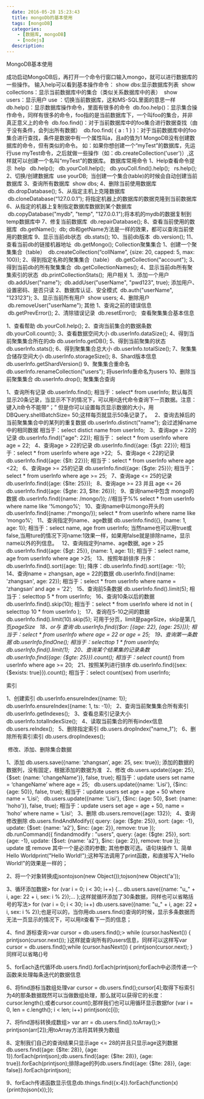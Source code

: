 ```yaml
---
  date: 2016-05-28 15:23:43
  title: mongoDb的基本使用
  tags: [mongoDB]
  categories:
    - [数据库, mongoDB]
    - [nodejs]
  description:
---
```



MongoDB基本使用

成功启动MongoDB后，再打开一个命令行窗口输入mongo，就可以进行数据库的一些操作。
输入help可以看到基本操作命令：
show dbs:显示数据库列表 
show collections：显示当前数据库中的集合（类似关系数据库中的表） 
show users：显示用户
use <db name>：切换当前数据库，这和MS-SQL里面的意思一样 
db.help()：显示数据库操作命令，里面有很多的命令 
db.foo.help()：显示集合操作命令，同样有很多的命令，foo指的是当前数据库下，一个叫foo的集合，并非真正意义上的命令 
db.foo.find()：对于当前数据库中的foo集合进行数据查找（由于没有条件，会列出所有数据） 
db.foo.find( { a : 1 } )：对于当前数据库中的foo集合进行查找，条件是数据中有一个属性叫a，且a的值为1
MongoDB没有创建数据库的命令，但有类似的命令。
如：如果你想创建一个“myTest”的数据库，先运行use myTest命令，之后就做一些操作（如：db.createCollection('user')）,这样就可以创建一个名叫“myTest”的数据库。
数据库常用命令
1、Help查看命令提示
 help
  db.help();
  db.yourColl.help();
  db.youColl.find().help();
  rs.help();
2、切换/创建数据库
 use yourDB;  当创建一个集合(table)的时候会自动创建当前数据库
3、查询所有数据库
 show dbs;
4、删除当前使用数据库
 db.dropDatabase();
5、从指定主机上克隆数据库
 db.cloneDatabase(“127.0.0.1”); 将指定机器上的数据库的数据克隆到当前数据库
6、从指定的机器上复制指定数据库数据到某个数据库
 db.copyDatabase("mydb", "temp", "127.0.0.1");将本机的mydb的数据复制到temp数据库中
7、修复当前数据库
 db.repairDatabase();
8、查看当前使用的数据库
 db.getName();
 db; db和getName方法是一样的效果，都可以查询当前使用的数据库
9、显示当前db状态
 db.stats();
10、当前db版本
 db.version();
11、查看当前db的链接机器地址
 db.getMongo();
Collection聚集集合
1、创建一个聚集集合（table）
 db.createCollection(“collName”, {size: 20, capped: 5, max: 100});
2、得到指定名称的聚集集合（table）
 db.getCollection("account");
3、得到当前db的所有聚集集合
 db.getCollectionNames();
4、显示当前db所有聚集索引的状态
 db.printCollectionStats();
 用户相关
1、添加一个用户
 db.addUser("name");
 db.addUser("userName", "pwd123", true); 添加用户、设置密码、是否只读
2、数据库认证、安全模式
 db.auth("userName", "123123");
3、显示当前所有用户
 show users;
4、删除用户
 db.removeUser("userName");
其他
1、查询之前的错误信息
 db.getPrevError();
2、清除错误记录
 db.resetError();
 
查看聚集集合基本信息

1、查看帮助  db.yourColl.help();
2、查询当前集合的数据条数  db.yourColl.count();
3、查看数据空间大小 db.userInfo.dataSize();
4、得到当前聚集集合所在的db db.userInfo.getDB();
5、得到当前聚集的状态 db.userInfo.stats();
6、得到聚集集合总大小 db.userInfo.totalSize();
7、聚集集合储存空间大小 db.userInfo.storageSize();
8、Shard版本信息  db.userInfo.getShardVersion()
9、聚集集合重命名 db.userInfo.renameCollection("users"); 将userInfo重命名为users
10、删除当前聚集集合 db.userInfo.drop();
聚集集合查询


1、查询所有记录
db.userInfo.find();
相当于：select* from userInfo;
默认每页显示20条记录，当显示不下的情况下，可以用it迭代命令查询下一页数据。注意：键入it命令不能带“；”
但是你可以设置每页显示数据的大小，用DBQuery.shellBatchSize= 50;这样每页就显示50条记录了。
 
2、查询去掉后的当前聚集集合中的某列的重复数据
db.userInfo.distinct("name");
会过滤掉name中的相同数据
相当于：select distict name from userInfo;
 
3、查询age = 22的记录
db.userInfo.find({"age": 22});
相当于： select * from userInfo where age = 22;
 
4、查询age > 22的记录
db.userInfo.find({age: {$gt: 22}});
相当于：select * from userInfo where age >22;
 
5、查询age < 22的记录
db.userInfo.find({age: {$lt: 22}});
相当于：select * from userInfo where age <22;
 
6、查询age >= 25的记录
db.userInfo.find({age: {$gte: 25}});
相当于：select * from userInfo where age >= 25;
 
7、查询age <= 25的记录
db.userInfo.find({age: {$lte: 25}});
 
8、查询age >= 23 并且 age <= 26
db.userInfo.find({age: {$gte: 23, $lte: 26}});
 
9、查询name中包含 mongo的数据
db.userInfo.find({name: /mongo/});
//相当于%%
select * from userInfo where name like ‘%mongo%’;
 
10、查询name中以mongo开头的
db.userInfo.find({name: /^mongo/});
select * from userInfo where name like ‘mongo%’;
 
11、查询指定列name、age数据
db.userInfo.find({}, {name: 1, age: 1});
相当于：select name, age from userInfo;
当然name也可以用true或false,当用ture的情况下河name:1效果一样，如果用false就是排除name，显示name以外的列信息。
 
12、查询指定列name、age数据, age > 25
db.userInfo.find({age: {$gt: 25}}, {name: 1, age: 1});
相当于：select name, age from userInfo where age >25;
 
13、按照年龄排序
升序：db.userInfo.find().sort({age: 1});
降序：db.userInfo.find().sort({age: -1});
 
14、查询name = zhangsan, age = 22的数据
db.userInfo.find({name: 'zhangsan', age: 22});
相当于：select * from userInfo where name = ‘zhangsan’ and age = ‘22’;
 
15、查询前5条数据
db.userInfo.find().limit(5);
相当于：selecttop 5 * from userInfo;
 
16、查询10条以后的数据
db.userInfo.find().skip(10);
相当于：select * from userInfo where id not in (
selecttop 10 * from userInfo
);
 
17、查询在5-10之间的数据
db.userInfo.find().limit(10).skip(5);
可用于分页，limit是pageSize，skip是第几页*pageSize
 
18、or与 查询
db.userInfo.find({$or: [{age: 22}, {age: 25}]});
相当于：select * from userInfo where age = 22 or age = 25;
 
19、查询第一条数据
db.userInfo.findOne();
相当于：selecttop 1 * from userInfo;
db.userInfo.find().limit(1);
 
20、查询某个结果集的记录条数
db.userInfo.find({age: {$gte: 25}}).count();
相当于：select count(*) from userInfo where age >= 20;
 
21、按照某列进行排序
db.userInfo.find({sex: {$exists: true}}).count();
相当于：select count(sex) from userInfo;



索引


1、创建索引
db.userInfo.ensureIndex({name: 1});
db.userInfo.ensureIndex({name: 1, ts: -1});
 
2、查询当前聚集集合所有索引
db.userInfo.getIndexes();
 
3、查看总索引记录大小
db.userInfo.totalIndexSize();
 
4、读取当前集合的所有index信息
db.users.reIndex();
 
5、删除指定索引
db.users.dropIndex("name_1");
 
6、删除所有索引索引
db.users.dropIndexes();


 修改、添加、删除集合数据


1、添加
db.users.save({name: ‘zhangsan’, age: 25, sex: true});
添加的数据的数据列，没有固定，根据添加的数据为准
 
2、修改
db.users.update({age: 25}, {$set: {name: 'changeName'}}, false, true);
相当于：update users set name = ‘changeName’ where age = 25;
 
db.users.update({name: 'Lisi'}, {$inc: {age: 50}}, false, true);
相当于：update users set age = age + 50 where name = ‘Lisi’;
 
db.users.update({name: 'Lisi'}, {$inc: {age: 50}, $set: {name: 'hoho'}}, false, true);
相当于：update users set age = age + 50, name = ‘hoho’ where name = ‘Lisi’;
 
3、删除
db.users.remove({age: 132});
 
4、查询修改删除
db.users.findAndModify({
    query: {age: {$gte: 25}},
    sort: {age: -1},
    update: {$set: {name: 'a2'}, $inc: {age: 2}},
    remove: true
});
 
db.runCommand({ findandmodify : "users",
    query: {age: {$gte: 25}},
    sort: {age: -1},
    update: {$set: {name: 'a2'}, $inc: {age: 2}},
    remove: true
});
update 或 remove 其中一个是必须的参数; 其他参数可选。语句块操作
1、简单Hello Worldprint("Hello World!");这种写法调用了print函数，和直接写入"Hello World!"的效果是一样的； 

2、将一个对象转换成jsontojson(new Object());tojson(new Object('a')); 

3、循环添加数据> for (var i = 0; i < 30; i++) {... db.users.save({name: "u_" + i, age: 22 + i, sex: i % 2});... };这样就循环添加了30条数据，同样也可以省略括号的写法> for (var i = 0; i < 30; i++) db.users.save({name: "u_" + i, age: 22 + i, sex: i % 2});也是可以的，当你用db.users.find()查询的时候，显示多条数据而无法一页显示的情况下，可以用it查看下一页的信息； 

4、find 游标查询>var cursor = db.users.find();> while (cursor.hasNext()) {     printjson(cursor.next()); }这样就查询所有的users信息，同样可以这样写var cursor = db.users.find();while (cursor.hasNext()) { printjson(cursor.next); }同样可以省略{}号

5、forEach迭代循环db.users.find().forEach(printjson);forEach中必须传递一个函数来处理每条迭代的数据信息 

6、将find游标当数组处理var cursor = db.users.find();cursor[4];取得下标索引为4的那条数据既然可以当做数组处理，那么就可以获得它的长度：cursor.length();或者cursor.count();那样我们也可以用循环显示数据for (var i = 0, len = c.length(); i < len; i++) printjson(c[i]); 

7、将find游标转换成数组> var arr = db.users.find().toArray();> printjson(arr[2]);用toArray方法将其转换为数组 

8、定制我们自己的查询结果只显示age <= 28的并且只显示age这列数据db.users.find({age: {$lte: 28}}, {age: 1}).forEach(printjson);db.users.find({age: {$lte: 28}}, {age: true}).forEach(printjson);排除age的列db.users.find({age: {$lte: 28}}, {age: false}).forEach(printjson); 

9、forEach传递函数显示信息db.things.find({x:4}).forEach(function(x) {print(tojson(x));});





